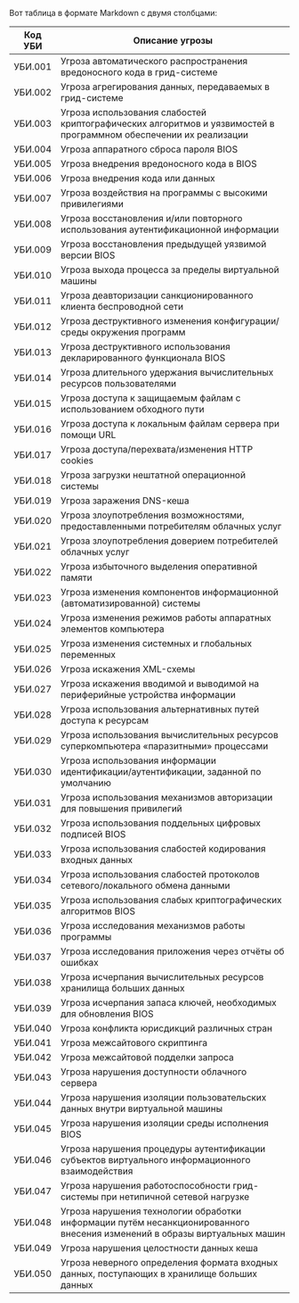 Вот таблица в формате Markdown с двумя столбцами:

| Код УБИ     | Описание угрозы                                                                                                                                                      |
|-------------|----------------------------------------------------------------------------------------------------------------------------------------------------------------------|
| УБИ.001     | Угроза автоматического распространения вредоносного кода в грид-системе                                                                                              |
| УБИ.002     | Угроза агрегирования данных, передаваемых в грид-системе                                                                                                             |
| УБИ.003     | Угроза использования слабостей криптографических алгоритмов и уязвимостей в программном обеспечении их реализации                                                    |
| УБИ.004     | Угроза аппаратного сброса пароля BIOS                                                                                                                                |
| УБИ.005     | Угроза внедрения вредоносного кода в BIOS                                                                                                                            |
| УБИ.006     | Угроза внедрения кода или данных                                                                                                                                     |
| УБИ.007     | Угроза воздействия на программы с высокими привилегиями                                                                                                              |
| УБИ.008     | Угроза восстановления и/или повторного использования аутентификационной информации                                                                                   |
| УБИ.009     | Угроза восстановления предыдущей уязвимой версии BIOS                                                                                                                |
| УБИ.010     | Угроза выхода процесса за пределы виртуальной машины                                                                                                                 |
| УБИ.011     | Угроза деавторизации санкционированного клиента беспроводной сети                                                                                                    |
| УБИ.012     | Угроза деструктивного изменения конфигурации/среды окружения программ                                                                                                |
| УБИ.013     | Угроза деструктивного использования декларированного функционала BIOS                                                                                                |
| УБИ.014     | Угроза длительного удержания вычислительных ресурсов пользователями                                                                                                  |
| УБИ.015     | Угроза доступа к защищаемым файлам с использованием обходного пути                                                                                                   |
| УБИ.016     | Угроза доступа к локальным файлам сервера при помощи URL                                                                                                             |
| УБИ.017     | Угроза доступа/перехвата/изменения HTTP cookies                                                                                                                      |
| УБИ.018     | Угроза загрузки нештатной операционной системы                                                                                                                       |
| УБИ.019     | Угроза заражения DNS-кеша                                                                                                                                           |
| УБИ.020     | Угроза злоупотребления возможностями, предоставленными потребителям облачных услуг                                                                                   |
| УБИ.021     | Угроза злоупотребления доверием потребителей облачных услуг                                                                                                          |
| УБИ.022     | Угроза избыточного выделения оперативной памяти                                                                                                                      |
| УБИ.023     | Угроза изменения компонентов информационной (автоматизированной) системы                                                                                             |
| УБИ.024     | Угроза изменения режимов работы аппаратных элементов компьютера                                                                                                      |
| УБИ.025     | Угроза изменения системных и глобальных переменных                                                                                                                   |
| УБИ.026     | Угроза искажения XML-схемы                                                                                                                                          |
| УБИ.027     | Угроза искажения вводимой и выводимой на периферийные устройства информации                                                                                          |
| УБИ.028     | Угроза использования альтернативных путей доступа к ресурсам                                                                                                         |
| УБИ.029     | Угроза использования вычислительных ресурсов суперкомпьютера «паразитными» процессами                                                                                |
| УБИ.030     | Угроза использования информации идентификации/аутентификации, заданной по умолчанию                                                                                  |
| УБИ.031     | Угроза использования механизмов авторизации для повышения привилегий                                                                                                 |
| УБИ.032     | Угроза использования поддельных цифровых подписей BIOS                                                                                                               |
| УБИ.033     | Угроза использования слабостей кодирования входных данных                                                                                                            |
| УБИ.034     | Угроза использования слабостей протоколов сетевого/локального обмена данными                                                                                         |
| УБИ.035     | Угроза использования слабых криптографических алгоритмов BIOS                                                                                                        |
| УБИ.036     | Угроза исследования механизмов работы программы                                                                                                                     |
| УБИ.037     | Угроза исследования приложения через отчёты об ошибках                                                                                                               |
| УБИ.038     | Угроза исчерпания вычислительных ресурсов хранилища больших данных                                                                                                   |
| УБИ.039     | Угроза исчерпания запаса ключей, необходимых для обновления BIOS                                                                                                     |
| УБИ.040     | Угроза конфликта юрисдикций различных стран                                                                                                                          |
| УБИ.041     | Угроза межсайтового скриптинга                                                                                                                                      |
| УБИ.042     | Угроза межсайтовой подделки запроса                                                                                                                                  |
| УБИ.043     | Угроза нарушения доступности облачного сервера                                                                                                                       |
| УБИ.044     | Угроза нарушения изоляции пользовательских данных внутри виртуальной машины                                                                                          |
| УБИ.045     | Угроза нарушения изоляции среды исполнения BIOS                                                                                                                      |
| УБИ.046     | Угроза нарушения процедуры аутентификации субъектов виртуального информационного взаимодействия                                                                      |
| УБИ.047     | Угроза нарушения работоспособности грид-системы при нетипичной сетевой нагрузке                                                                                       |
| УБИ.048     | Угроза нарушения технологии обработки информации путём несанкционированного внесения изменений в образы виртуальных машин                                            |
| УБИ.049     | Угроза нарушения целостности данных кеша                                                                                                                             |
| УБИ.050     | Угроза неверного определения формата входных данных, поступающих в хранилище больших данных                                                                                                                                                                     |
